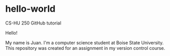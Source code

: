 # hello-world
CS-HU 250 GitHub tutorial

Hello!

My name is Juan. I'm a computer science student at Boise State University. This repository was created for an assignment in my version control course.
